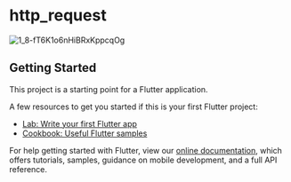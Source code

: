 # http_request

![1_8-fT6K1o6nHiBRxKppcqOg](https://user-images.githubusercontent.com/49618856/99896019-628ba400-2c95-11eb-95e7-464e831ee968.png)

## Getting Started

This project is a starting point for a Flutter application.

A few resources to get you started if this is your first Flutter project:

- [Lab: Write your first Flutter app](https://flutter.dev/docs/get-started/codelab)
- [Cookbook: Useful Flutter samples](https://flutter.dev/docs/cookbook)

For help getting started with Flutter, view our
[online documentation](https://flutter.dev/docs), which offers tutorials,
samples, guidance on mobile development, and a full API reference.
